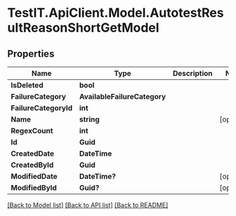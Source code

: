# TestIT.ApiClient.Model.AutotestResultReasonShortGetModel

## Properties

Name | Type | Description | Notes
------------ | ------------- | ------------- | -------------
**IsDeleted** | **bool** |  | 
**FailureCategory** | **AvailableFailureCategory** |  | 
**FailureCategoryId** | **int** |  | 
**Name** | **string** |  | [optional] 
**RegexCount** | **int** |  | 
**Id** | **Guid** |  | 
**CreatedDate** | **DateTime** |  | 
**CreatedById** | **Guid** |  | 
**ModifiedDate** | **DateTime?** |  | [optional] 
**ModifiedById** | **Guid?** |  | [optional] 

[[Back to Model list]](../README.md#documentation-for-models) [[Back to API list]](../README.md#documentation-for-api-endpoints) [[Back to README]](../README.md)

